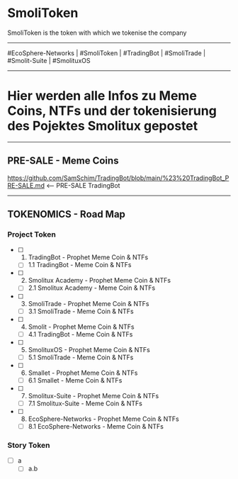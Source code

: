 # SmoliToken
SmoliToken is the token with which we tokenise the company

___

#EcoSphere-Networks | #SmoliToken | #TradingBot | #SmoliTrade | #Smolit-Suite | #SmolituxOS 
___

# Hier werden alle Infos zu Meme Coins, NTFs und der tokenisierung des Pojektes Smolitux gepostet

___


## PRE-SALE - Meme Coins
https://github.com/SamSchim/TradingBot/blob/main/%23%20TradingBot_PRE-SALE.md <-- PRE-SALE TradingBot
___

## TOKENOMICS - Road Map

### Project Token

- [ ] 1. TradingBot - Prophet Meme Coin & NTFs
  - [ ] 1.1 TradingBot - Meme Coin & NTFs

- [ ] 2. Smolitux Academy - Prophet Meme Coin & NTFs
  - [ ] 2.1 Smolitux Academy - Meme Coin & NTFs

- [ ] 3. SmoliTrade - Prophet Meme Coin & NTFs
  - [ ] 3.1 SmoliTrade  - Meme Coin & NTFs
     
- [ ] 4. Smolit - Prophet Meme Coin & NTFs
  - [ ] 4.1 TradingBot - Meme Coin & NTFs

- [ ] 5. SmolituxOS - Prophet Meme Coin & NTFs
  - [ ] 5.1 SmoliTrade - Meme Coin & NTFs

- [ ] 6. Smallet - Prophet Meme Coin & NTFs
    - [ ] 6.1 Smallet - Meme Coin & NTFs

- [ ] 7. Smolitux-Suite - Prophet Meme Coin & NTFs
  - [ ] 7.1 Smolitux-Suite - Meme Coin & NTFs

- [ ] 8. EcoSphere-Networks - Prophet Meme Coin & NTFs
  - [ ] 8.1 EcoSphere-Networks - Meme Coin & NTFs

### Story Token

- [ ] a
  - [ ] a.b
